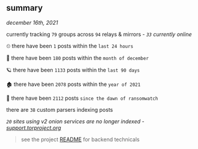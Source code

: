 
## summary
_december 16th, 2021_

currently tracking `79` groups across `94` relays & mirrors - _`33` currently online_

⏲ there have been `1` posts within the `last 24 hours`

🦈 there have been `180` posts within the `month of december`

🪐 there have been `1133` posts within the `last 90 days`

🏚 there have been `2078` posts within the `year of 2021`

🦕 there have been `2112` posts `since the dawn of ransomwatch`

there are `38` custom parsers indexing posts

_`20` sites using v2 onion services are no longer indexed - [support.torproject.org](https://support.torproject.org/onionservices/v2-deprecation/)_

> see the project [README](https://github.com/thetanz/ransomwatch#ransomwatch--) for backend technicals
